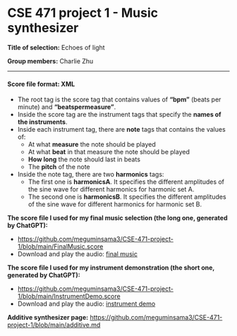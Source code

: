 # CSE 471 project 1 - Music synthesizer

**Title of selection:** Echoes of light

**Group members:** Charlie Zhu

---

#### Score file format: XML
* The root tag is the score tag that contains values of **“bpm”** (beats per minute) and **“beatspermeasure”**.
* Inside the score tag are the instrument tags that specify the **names of the instruments**.
* Inside each instrument tag, there are **note** tags that contains the values of:
  * At what **measure** the note should be played
  * At what **beat** in that measure the note should be played
  * **How long** the note should last in beats
  * The **pitch** of the note
* Inside the note tag, there are two **harmonics** tags: 
  * The first one is **harmonicsA**. It specifies the different amplitudes of the sine wave for different harmonics for harmonic set A.  
  * The second one is **harmonicsB**. It specifies the different amplitudes of the sine wave for different harmonics for harmonic set B.
  
**The score file I used for my final music selection (the long one, generated by ChatGPT):** 
*  https://github.com/meguminsama3/CSE-471-project-1/blob/main/FinalMusic.score
*  Download and play the audio: [final music](https://github.com/meguminsama3/CSE-471-project-1/raw/refs/heads/main/FinalMusic.wav)

**The score file I used for my instrument demonstration (the short one, generated by ChatGPT):** 
*  https://github.com/meguminsama3/CSE-471-project-1/blob/main/InstrumentDemo.score
*  Download and play the audio: [instrument demo](https://github.com/meguminsama3/CSE-471-project-1/raw/refs/heads/main/InstrumentDemo.wav)

**Additive synthesizer page:** 
https://github.com/meguminsama3/CSE-471-project-1/blob/main/additive.md



